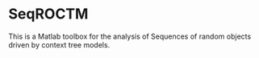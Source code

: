 # SeqROCTM
This is a Matlab toolbox for the analysis of Sequences of random objects driven by context tree models.
